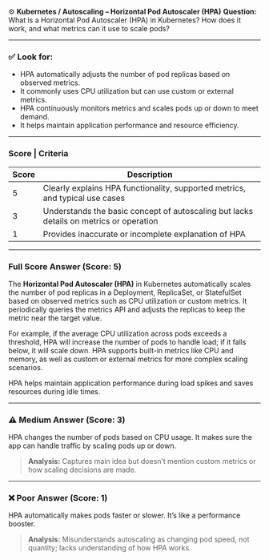 ⚙️ **Kubernetes / Autoscaling – Horizontal Pod Autoscaler (HPA)**
**Question:**
What is a Horizontal Pod Autoscaler (HPA) in Kubernetes? How does it work, and what metrics can it use to scale pods?

---

### ✅ Look for:

* HPA automatically adjusts the number of pod replicas based on observed metrics.
* It commonly uses CPU utilization but can use custom or external metrics.
* HPA continuously monitors metrics and scales pods up or down to meet demand.
* It helps maintain application performance and resource efficiency.

---

### Score | Criteria

| Score | Description                                                                            |
| ----- | -------------------------------------------------------------------------------------- |
| 5     | Clearly explains HPA functionality, supported metrics, and typical use cases           |
| 3     | Understands the basic concept of autoscaling but lacks details on metrics or operation |
| 1     | Provides inaccurate or incomplete explanation of HPA                                   |

---

### Full Score Answer (Score: 5)

The **Horizontal Pod Autoscaler (HPA)** in Kubernetes automatically scales the number of pod replicas in a Deployment, ReplicaSet, or StatefulSet based on observed metrics such as CPU utilization or custom metrics. It periodically queries the metrics API and adjusts the replicas to keep the metric near the target value.

For example, if the average CPU utilization across pods exceeds a threshold, HPA will increase the number of pods to handle load; if it falls below, it will scale down. HPA supports built-in metrics like CPU and memory, as well as custom or external metrics for more complex scaling scenarios.

HPA helps maintain application performance during load spikes and saves resources during idle times.

---

### ⚠️ Medium Answer (Score: 3)

HPA changes the number of pods based on CPU usage. It makes sure the app can handle traffic by scaling pods up or down.

> **Analysis:** Captures main idea but doesn’t mention custom metrics or how scaling decisions are made.

---

### ❌ Poor Answer (Score: 1)

HPA automatically makes pods faster or slower. It’s like a performance booster.

> **Analysis:** Misunderstands autoscaling as changing pod speed, not quantity; lacks understanding of how HPA works.
